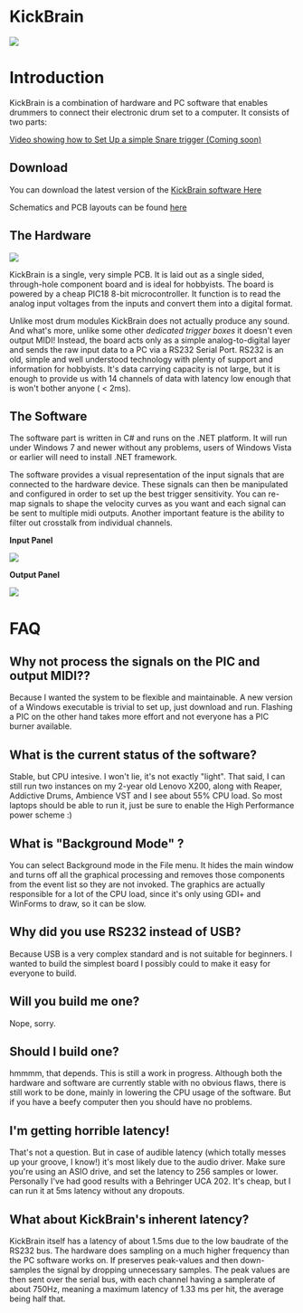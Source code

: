 # KickBrain #



![](./raw/master/ReadmeFiles/Icon-small.png)


# Introduction #

KickBrain is a combination of hardware and PC software that enables drummers to connect their electronic drum set to a computer. It consists of two parts:

[Video showing how to Set Up a simple Snare trigger (Coming soon)]()

## Download

You can download the latest version of the [KickBrain software Here](https://github.com/ValdemarOrn/KickBrain/tree/master/Releases)

Schematics and PCB layouts can be found
[here](https://github.com/ValdemarOrn/KickBrain/tree/master/Schematic)
## The Hardware

![](./raw/master/ReadmeFiles/PCB.png)

KickBrain is a single, very simple PCB. It is laid out as a single sided, through-hole component board and is ideal for hobbyists. The board is powered by a cheap PIC18 8-bit microcontroller. It function is to read the analog input voltages from the inputs and convert them into a digital format.

Unlike most drum modules KickBrain does not actually produce any sound. And what's more, unlike some other *dedicated trigger boxes* it doesn't even output MIDI! Instead, the board acts only as a simple analog-to-digital layer and sends the raw input data to a PC via a RS232 Serial Port. RS232 is an old, simple and well understood technology with plenty of support and information for hobbyists. It's data carrying capacity is not large, but it is enough to provide us with 14 channels of data with latency low enough that is won't bother anyone ( < 2ms).

## The Software

The software part is written in C# and runs on the .NET platform. It will run under Windows 7 and newer without any problems, users of Windows Vista or earlier will need to install .NET framework.

The software provides a visual representation of the input signals that are connected to the hardware device. These signals can then be manipulated and configured in order to set up the best trigger sensitivity. You can re-map signals to shape the velocity curves as you want and each signal can be sent to multiple midi outputs. Another important feature is the ability to filter out crosstalk from individual channels.

**Input Panel**

![](./raw/master/ReadmeFiles/screenshot-small.png)

**Output Panel**

![](./raw/master/ReadmeFiles/screenshot2-small.png)



# FAQ #

## Why not process the signals on the PIC and output MIDI?? ##

Because I wanted the system to be flexible and maintainable. A new version of a Windows executable is trivial to set up, just download and run. Flashing a PIC on the other hand takes more effort and not everyone has a PIC burner available.

## What is the current status of the software?

Stable, but CPU intesive. I won't lie, it's not exactly "light". That said, I can still run two instances on my 2-year old Lenovo X200, along with Reaper, Addictive Drums, Ambience VST and I see about 55% CPU load. So most laptops should be able to run it, just be sure to enable the High Performance power scheme :)

## What is "Background Mode" ? 

You can select Background mode in the File menu. It hides the main window and turns off all the graphical processing and removes those components from the event list so they are not invoked. The graphics are actually responsible for a lot of the CPU load, since it's only using GDI+ and WinForms to draw, so it can be slow.

## Why did you use RS232 instead of USB?

Because USB is a very complex standard and is not suitable for beginners. I wanted to build the simplest board I possibly could to make it easy for everyone to build.

## Will you build me one?

Nope, sorry.

## Should I build one?

hmmmm, that depends. This is still a work in progress. Although both the hardware and software are currently stable with no obvious flaws, there is still work to be done, mainly in lowering the CPU usage of the software. But if you have a beefy computer then you should have no problems.

## I'm getting horrible latency!

That's not a question. But in case of audible latency (which totally messes up your groove, I know!) it's most likely due to the audio driver. Make sure you're using an ASIO drive, and set the latency to 256 samples or lower. Personally I've had good results with a Behringer UCA 202. It's cheap, but I can run it at 5ms latency without any dropouts. 

## What about KickBrain's inherent latency?

KickBrain itself has a latency of about 1.5ms due to the low baudrate of the RS232 bus. The hardware does sampling on a much higher frequency than the PC software works on. If preserves peak-values and then down-samples the signal by dropping unnecessary samples. The peak values are then sent over the serial bus, with each channel having a samplerate of about 750Hz, meaning a maximum latency of 1.33 ms per hit, the average being half that.